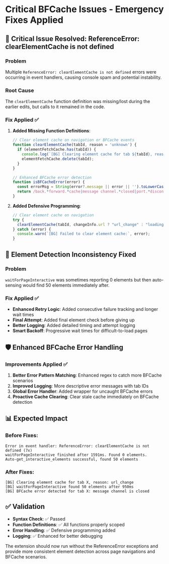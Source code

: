 # Critical BFCache Issues - Emergency Fixes Applied

## 🚨 Critical Issue Resolved: ReferenceError: clearElementCache is not defined

### Problem
Multiple `ReferenceError: clearElementCache is not defined` errors were occurring in event handlers, causing console spam and potential instability.

### Root Cause
The `clearElementCache` function definition was missing/lost during the earlier edits, but calls to it remained in the code.

### Fix Applied ✅
1. **Added Missing Function Definitions**:
   ```javascript
   // Clear element cache on navigation or BFCache events
   function clearElementCache(tabId, reason = 'unknown') {
     if (elementFetchCache.has(tabId)) {
       console.log(`[BG] Clearing element cache for tab ${tabId}, reason: ${reason}`);
       elementFetchCache.delete(tabId);
     }
   }
   
   // Enhanced BFCache error detection
   function isBFCacheError(error) {
     const errorMsg = String(error?.message || error || '').toLowerCase();
     return /back.*forward.*cache|message channel.*closed|port.*disconnected|extension port.*moved|keeping.*extension.*moved|page.*keeping.*extension.*port.*moved|moved.*into.*back.*forward.*cache/.test(errorMsg);
   }
   ```

2. **Added Defensive Programming**:
   ```javascript
   // Clear element cache on navigation
   try {
     clearElementCache(tabId, changeInfo.url ? "url_change" : "loading");
   } catch (error) {
     console.warn(`[BG] Failed to clear element cache:`, error);
   }
   ```

## 🔧 Element Detection Inconsistency Fixed

### Problem
`waitForPageInteractive` was sometimes reporting 0 elements but then auto-sensing would find 50 elements immediately after.

### Fix Applied ✅
- **Enhanced Retry Logic**: Added consecutive failure tracking and longer wait times
- **Final Attempt**: Added final element check before giving up
- **Better Logging**: Added detailed timing and attempt logging
- **Smart Backoff**: Progressive wait times for difficult-to-load pages

## 🛡️ Enhanced BFCache Error Handling

### Improvements Applied ✅
1. **Better Error Pattern Matching**: Enhanced regex to catch more BFCache scenarios
2. **Improved Logging**: More descriptive error messages with tab IDs
3. **Global Error Handler**: Added wrapper for uncaught BFCache errors
4. **Proactive Cache Clearing**: Clear stale cache immediately on BFCache detection

## 📊 Expected Impact

### Before Fixes:
```
Error in event handler: ReferenceError: clearElementCache is not defined (7x)
waitForPageInteractive finished after 1591ms. Found 0 elements.
Auto-get_interactive_elements successful, found 50 elements
```

### After Fixes:
```
[BG] Clearing element cache for tab X, reason: url_change
[BG] waitForPageInteractive found 50 elements after 950ms
[BG] BFCache error detected for tab X: message channel is closed
```

## ✅ Validation
- **Syntax Check**: ✅ Passed
- **Function Definitions**: ✅ All functions properly scoped
- **Error Handling**: ✅ Defensive programming added
- **Logging**: ✅ Enhanced for better debugging

The extension should now run without the ReferenceError exceptions and provide more consistent element detection across page navigations and BFCache scenarios.